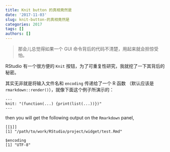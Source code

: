 ```yaml
---
title: Knit button 的真相竟然是
date: '2017-11-03'
slug: knit-button-的真相竟然是
categories: 2017
tags: []
authors: []
---
```




> 那会儿总觉得如果一个 GUI 命令背后的代码不清楚，用起来就会担惊受怕。

RStudio 有一个很方便的 `Knit` 按钮，为了可重复性研究，我就挖了一下其背后的秘密。

其实无非就是将输入文件名和 `encoding` 传递给了一个 R 函数 （默认应该是 `rmarkdown::render()`），就像下面这个例子所演示的：


```
---
knit: "(function(...) {print(list(...))})"
---
```

then you will get the following output on the `Rmarkdown` panel, 

```
[[1]]
[1] "/path/to/work/RStudio/project/widget/test.Rmd"

$encoding
[1] "UTF-8"
```
